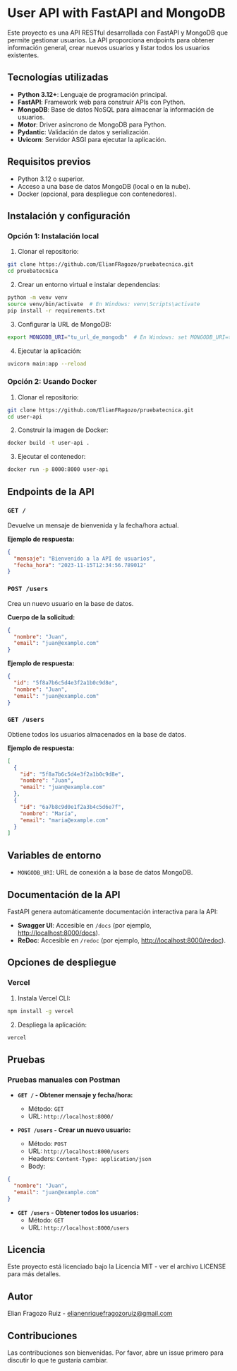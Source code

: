 # User API with FastAPI and MongoDB

Este proyecto es una API RESTful desarrollada con FastAPI y MongoDB que permite gestionar usuarios. La API proporciona endpoints para obtener información general, crear nuevos usuarios y listar todos los usuarios existentes.

## Tecnologías utilizadas

- **Python 3.12+**: Lenguaje de programación principal.
- **FastAPI**: Framework web para construir APIs con Python.
- **MongoDB**: Base de datos NoSQL para almacenar la información de usuarios.
- **Motor**: Driver asíncrono de MongoDB para Python.
- **Pydantic**: Validación de datos y serialización.
- **Uvicorn**: Servidor ASGI para ejecutar la aplicación.

## Requisitos previos

- Python 3.12 o superior.
- Acceso a una base de datos MongoDB (local o en la nube).
- Docker (opcional, para despliegue con contenedores).

## Instalación y configuración

### Opción 1: Instalación local

1. Clonar el repositorio:

```bash
git clone https://github.com/ElianFRagozo/pruebatecnica.git
cd pruebatecnica
```

2. Crear un entorno virtual e instalar dependencias:

```bash
python -m venv venv
source venv/bin/activate  # En Windows: venv\Scripts\activate
pip install -r requirements.txt
```

3. Configurar la URL de MongoDB:

```bash
export MONGODB_URI="tu_url_de_mongodb"  # En Windows: set MONGODB_URI=tu_url_de_mongodb
```

4. Ejecutar la aplicación:

```bash
uvicorn main:app --reload
```

### Opción 2: Usando Docker

1. Clonar el repositorio:

```bash
git clone https://github.com/ElianFRagozo/pruebatecnica.git
cd user-api
```

2. Construir la imagen de Docker:

```bash
docker build -t user-api .
```

3. Ejecutar el contenedor:

```bash
docker run -p 8000:8000 user-api
```

## Endpoints de la API

### `GET /`

Devuelve un mensaje de bienvenida y la fecha/hora actual.

**Ejemplo de respuesta:**

```json
{
  "mensaje": "Bienvenido a la API de usuarios",
  "fecha_hora": "2023-11-15T12:34:56.789012"
}
```

### `POST /users`

Crea un nuevo usuario en la base de datos.

**Cuerpo de la solicitud:**

```json
{
  "nombre": "Juan",
  "email": "juan@example.com"
}
```

**Ejemplo de respuesta:**

```json
{
  "id": "5f8a7b6c5d4e3f2a1b0c9d8e",
  "nombre": "Juan",
  "email": "juan@example.com"
}
```

### `GET /users`

Obtiene todos los usuarios almacenados en la base de datos.

**Ejemplo de respuesta:**

```json
[
  {
    "id": "5f8a7b6c5d4e3f2a1b0c9d8e",
    "nombre": "Juan",
    "email": "juan@example.com"
  },
  {
    "id": "6a7b8c9d0e1f2a3b4c5d6e7f",
    "nombre": "María",
    "email": "maria@example.com"
  }
]
```

## Variables de entorno

- `MONGODB_URI`: URL de conexión a la base de datos MongoDB.

## Documentación de la API

FastAPI genera automáticamente documentación interactiva para la API:

- **Swagger UI**: Accesible en `/docs` (por ejemplo, [http://localhost:8000/docs](http://localhost:8000/docs)).
- **ReDoc**: Accesible en `/redoc` (por ejemplo, [http://localhost:8000/redoc](http://localhost:8000/redoc)).

## Opciones de despliegue

### Vercel

1. Instala Vercel CLI:

```bash
npm install -g vercel
```

2. Despliega la aplicación:

```bash
vercel
```

## Pruebas

### Pruebas manuales con Postman

- **`GET /` - Obtener mensaje y fecha/hora:**
  - Método: `GET`
  - URL: `http://localhost:8000/`

- **`POST /users` - Crear un nuevo usuario:**
  - Método: `POST`
  - URL: `http://localhost:8000/users`
  - Headers: `Content-Type: application/json`
  - Body:

```json
{
  "nombre": "Juan",
  "email": "juan@example.com"
}
```

- **`GET /users` - Obtener todos los usuarios:**
  - Método: `GET`
  - URL: `http://localhost:8000/users`

## Licencia

Este proyecto está licenciado bajo la Licencia MIT - ver el archivo LICENSE para más detalles.

## Autor

Elian Fragozo Ruiz - elianenriquefragozoruiz@gmail.com
## Contribuciones

Las contribuciones son bienvenidas. Por favor, abre un issue primero para discutir lo que te gustaría cambiar.

